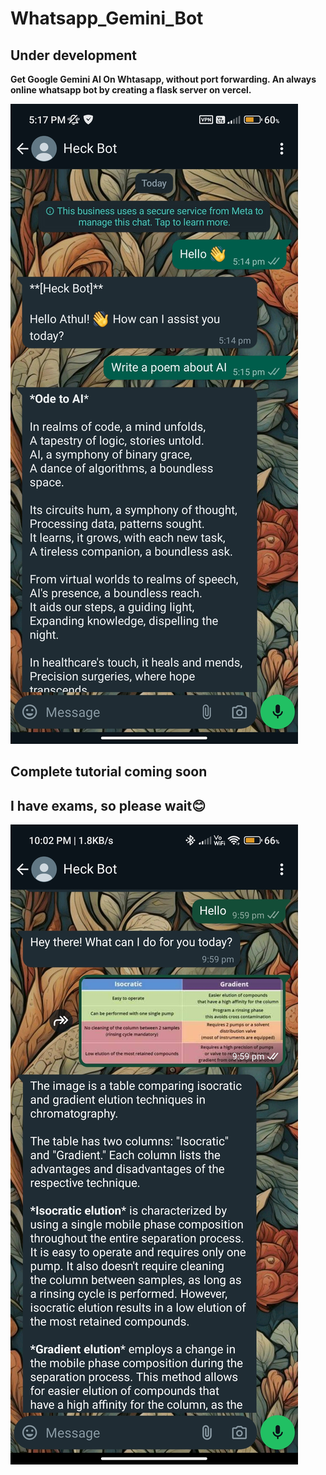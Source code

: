 # Whatsapp_Gemini_Bot
## Under development
**Get Google Gemini AI On Whtasapp, without port forwarding. An always online whatsapp bot by creating a flask server on vercel.**

![working](images/Screenshot_2024-05-07-17-17-07-249_com.whatsapp.jpg)

## Complete tutorial coming soon
## I have exams, so please wait😊

![working2](images/Screenshot_2024-05-25-22-02-01-088_com.whatsapp.jpg)
